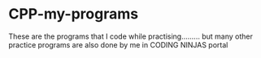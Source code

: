 # CPP-my-programs
These are the programs that I code while practising......... but many other practice programs are also done by me in CODING NINJAS portal
